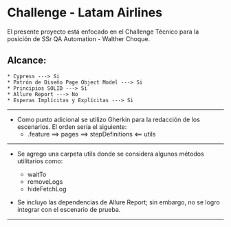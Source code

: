 # Challenge - Latam Airlines

El presente proyecto está enfocado en el Challenge Técnico para la posición de SSr QA Automation - Walther Choque.

## Alcance:
    * Cypress ---> Si
    * Patrón de Diseño Page Object Model ---> Si
    * Principios SOLID ---> Si
    * Allure Report ---> No
    * Esperas Implícitas y Explícitas ---> Si

-----------------------  

* Como punto adicional se utilizo Gherkin para la redacción de los escenarios. El orden sería el siguiente:
    - .feature ==> pages ==> stepDefinitions <== utils
 
-----------------------  

* Se agrego una carpeta utils donde se considera algunos métodos utilitarios como:
    - waitTo
    - removeLogs
    - hideFetchLog

*  Se incluyo las dependencias de Allure Report; sin embargo, no se logro integrar con el escenario de prueba.

-----------------------